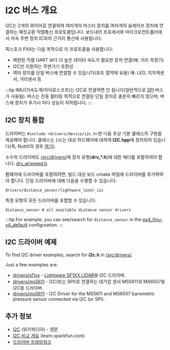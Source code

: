 # I2C 버스 개요

I2C는 2개의 와이어로 연결하여 여러개의 마스터 장치를 여러개의 슬레이브 장치에 연결하는 패킷교환 직렬통신 프로토콜입니다. 보드내의 프로세서와 마이크로컨트롤러에서 저속 주변 장치 IC와의 근거리 통신에 사용됩니다.

픽스호크 PX4는 다음 목적으로 이 프로토콜을 사용합니다:
* 제한된 직렬 UART 보다 더 높은 데이터 속도가 필요한 장치 연결(예: 거리 측정기)
* I2C만 지원하는 주변기기 호환성
* 여러 장치를 단일 버스에 연결할 수 있습니다(포트 절약에 유용) 예: LED, 지자계센서, 거리센서 등

:::tip IMU(가속도계/자이로스코프)는 I2C로 연결하면 안 됩니다(일반적으로 [SPI](https://en.wikipedia.org/wiki/Serial_Peripheral_Interface_Bus) 버스가 사용됨). 버스는 진동 필터링 목적으로 연결된 단일 장치로 충분히 빠르지 않으며, 버스에 장치가 추가시 마다 성능이 저하됩니다.
:::

## I2C 장치 통합

드라이버는 `#include <drivers/device/i2c.h>`한 다음 추상 기본 클래스의 구현을 제공해야 합니다. 클래스는 `I2C`는 대상 하드웨어에 대하여 **I2C.hpp**에 정의되어 있습니다(즉, NuttX의 경우 [여기](https://github.com/PX4/PX4-Autopilot/blob/master/src/lib/drivers/device/nuttx/I2C.hpp)).

소수의 드라이버도 [/src/drivers/](https://github.com/PX4/PX4-Autopilot/tree/master/src/drivers)에 장치 유형(**drv_*.h**)에 대한 헤더를 포함하여야 합니다. [drv_airspeed.h](https://github.com/PX4/PX4-Autopilot/blob/master/src/drivers/drv_airspeed.h).

펌웨어에 드라이버를 포함하려면, 빌드 대상 보드 cmake 파일에 드라이버를 추가하여야 합니다. 단일 드라이버에 대해 다음을 수행할 수 있습니다:
```
drivers/distance_sensor/lightware_laser_i2c
```

특정 유형의 모든 드라이버를 포함할 수 있습니다.
```
distance_sensor # all available distance sensor drivers
```


:::tip
For example, you can see/search for `distance_sensor` in the [px4_fmu-v4_default](https://github.com/PX4/PX4-Autopilot/blob/master/boards/px4/fmu-v4/default.cmake) configuration.
:::

## I2C 드라이버 예제

To find I2C driver examples, search for **i2c.h** in [/src/drivers/](https://github.com/PX4/PX4-Autopilot/tree/master/src/drivers).

Just a few examples are:
* [drivers/sf1xx](https://github.com/PX4/PX4-Autopilot/tree/master/src/drivers/distance_sensor/sf1xx) -  [Lightware SF1XX LIDAR](../sensor/sfxx_lidar.md)용 I2C 드라이버.
* [drivers/ms5611](https://github.com/PX4/PX4-Autopilot/tree/master/src/drivers/barometer/ms5611) - I2C(또는 SPI)로 연결하는 대기압 센서 MS5611과 MS6507용 I2C용 드라이버.
* [drivers/ms5611](https://github.com/PX4/PX4-Autopilot/tree/master/src/drivers/barometer/ms5611) - I2C Driver for the MS5611 and MS6507 barometric pressure sensor connected via I2C (or SPI).

## 추가 정보

* [I2C](https://en.wikipedia.org/wiki/I%C2%B2C) (위키피디아) - 영문
* [I2C 비교 개요](https://learn.sparkfun.com/tutorials/i2c) (learn.sparkfun.com)
* [드라이버 프레임워크](../middleware/drivers.md)
